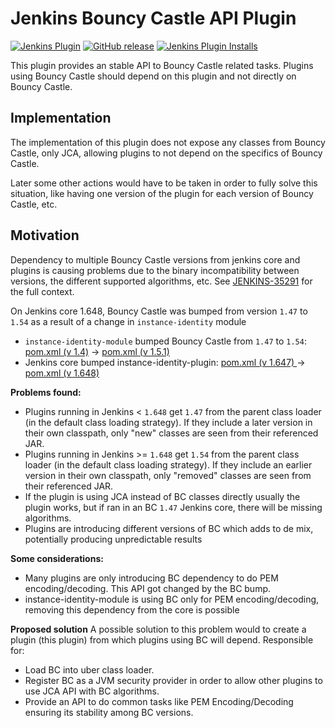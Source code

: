 # Jenkins Bouncy Castle API Plugin

[![Jenkins Plugin](https://img.shields.io/jenkins/plugin/v/bouncycastle-api.svg)](https://plugins.jenkins.io/bouncycastle-api)
[![GitHub release](https://img.shields.io/github/release/jenkinsci/bouncycastle-api-plugin.svg?label=changelog)](https://github.com/jenkinsci/bouncycastle-api-plugin/releases/latest)
[![Jenkins Plugin Installs](https://img.shields.io/jenkins/plugin/i/bouncycastle-api.svg?color=blue)](https://plugins.jenkins.io/bouncycastle-api)

This plugin provides an stable API to Bouncy Castle related tasks.
Plugins using Bouncy Castle should depend on this plugin and not directly on Bouncy Castle.

## Implementation

The implementation of this plugin does not expose any classes from Bouncy Castle, only JCA, allowing plugins to not depend on the specifics of Bouncy Castle.

Later some other actions would have to be taken in order to fully solve this situation, like having one version of the plugin for each version of Bouncy Castle, etc.

## Motivation

Dependency to multiple Bouncy Castle versions from jenkins core and plugins is causing problems due to the binary incompatibility between versions, the different supported algorithms, etc.
See [JENKINS-35291](https://issues.jenkins-ci.org/browse/JENKINS-35291) for the full context.

On Jenkins core 1.648, Bouncy Castle was bumped from version `1.47` to `1.54` as a result of a change in ``instance-identity`` module
* ``instance-identity-module`` bumped Bouncy Castle from `1.47` to `1.54`: [pom.xml (v 1.4)](https://github.com/jenkinsci/instance-identity-module/blob/instance-identity-1.4/pom.xml#L32) -> [pom.xml (v 1.5.1)](https://github.com/jenkinsci/instance-identity-module/blob/instance-identity-1.5.1/pom.xml#L33)
* Jenkins core bumped instance-identity-plugin:  [pom.xml (v 1.647) ](https://github.com/jenkinsci/jenkins/blob/stable-1.647/war/pom.xml#L107)-> [pom.xml (v 1.648)](https://github.com/jenkinsci/jenkins/blob/jenkins-1.648/war/pom.xml#L100)

**Problems found:**
* Plugins running in Jenkins < `1.648` get `1.47` from the parent class loader (in the default class loading strategy). If they include a later version in their own classpath, only "new" classes are seen from their referenced JAR.
* Plugins running in Jenkins >= `1.648` get `1.54` from the parent class loader (in the default class loading strategy). If they include an earlier version in their own classpath, only "removed" classes are seen from their referenced JAR.
* If the plugin is using JCA instead of BC classes directly usually the plugin works, but if ran in an BC `1.47` Jenkins core, there will be missing algorithms.
* Plugins are introducing different versions of BC which adds to de mix, potentially producing unpredictable results

**Some considerations:**
* Many plugins are only introducing BC dependency to do PEM encoding/decoding. This API got changed by the BC bump.
* instance-identity-module is using BC only for PEM encoding/decoding, removing this dependency from the core is possible

**Proposed solution**
A possible solution to this problem would to create a plugin (this plugin) from which plugins using BC will depend. Responsible for:
* Load BC into uber class loader.
* Register BC as a JVM security provider in order to allow other plugins to use JCA API with BC algorithms. 
* Provide an API to do common tasks like PEM Encoding/Decoding ensuring its stability among BC versions.



